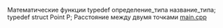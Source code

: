 Математические функции
typedef определение_типа название_типа;
typedef struct Point P;
Расстояние между двумя точками
[main.cpp](main.cpp)

